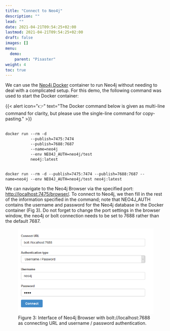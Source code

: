 ```yaml
---
title: "Connect to Neo4j"
description: ""
lead: ""
date: 2021-04-21T09:54:25+02:00
lastmod: 2021-04-21T09:54:25+02:00
draft: false
images: []
menu: 
  demo:
    parent: "Pisaster"
weight: 4
toc: true
---
```


We can use the <a href="https://neo4j.com/developer/docker-run-neo4j/">Neo4j Docker</a> container to run Neo4j without needing to deal with a complicated setup. 
For this demo, the following command was used to start the Docker container: 

{{< alert icon="👉" text="The Docker command below is given as multi-line command for clarity, but please use the single-line command for copy-pasting." >}}

<pre><code>
docker run --rm -d 
           --publish=7475:7474 
           --publish=7688:7687 
           --name=neo4j 
           --env NEO4J_AUTH=neo4j/test 
           neo4j:latest
</code></pre>

<pre><code>
docker run --rm -d --publish=7475:7474 --publish=7688:7687 --name=neo4j --env NEO4J_AUTH=neo4j/test neo4j:latest
</code></pre>

We can navigate to the Neo4j Browser via the specified port: <a href="http://localhost:7475/browser/">http://localhost:7475/browser/</a>. To connect to Neo4j, we then fill in the rest of the information specified in the command; note that NEO4J_AUTH contains the username and password for the Neo4j database in the Docker container (Fig 3). Do not forget to change the port settings in the browser window, the neo4j or bolt connection needs to be set to 7688 rather than the default 7687. 

<figure>
  <img src="/images/connect.PNG" alt="Interface of Neo4j Browser with bolt://localhost:7688 as connecting URL and username / password authentication." width="600"> 
  <figcaption>Figure 3: Interface of Neo4j Browser with bolt://localhost:7688 as connecting URL and username / password authentication.</figcaption>
</figure>

